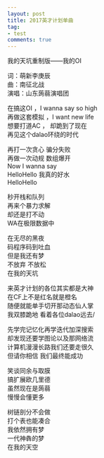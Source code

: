 ```yaml
---
layout: post
title: 2017英才计划单曲
tag:
- test
comments: true
---
```


我的天坑重制版——我的OI  
  
词：萌新李庚辰  
曲：南征北战  
演唱：山东蒟蒻演唱团  
  
在搞这OI ，I wanna say so high  
再做这套模拟 ，I want new life  
想要打道AC ， 却跪到了现在  
再见这个dalao环绕的时代  
  
再打一次贪心 骗分失败  
再做一次动规 数组爆开  
Now I wanna say  
HelloHello 我真的好水  
HelloHello  
  
秒开栈和队列  
再来个暴力求解  
却还是打不动  
WA在极限数据中  
  
在无尽的黑夜  
码程序码到吐血  
但是我还有梦  
不放弃 不放松  
在我的天坑  

来英才计划的各位其实都是大神  
在CF上不是红名就是橙名  
随便就能单手切开那动态仙人掌  
我双膝跪地 看着各位dalao远去/  
  
先学完记忆化再学迭代加深搜索  
却发现还要学图论以及那网络流  
计算机漫漫长路我们还要走很久  
但请你相信 我们最终能成功  

笑谈同余与取膜  
搞扩展欧几里德  
虽然现在是蒟蒻  
慢慢会懂更多  

树链剖分不会做  
打个表也能凑合  
我依然拥有梦  
一代神犇的梦  
在我的天空  
  
